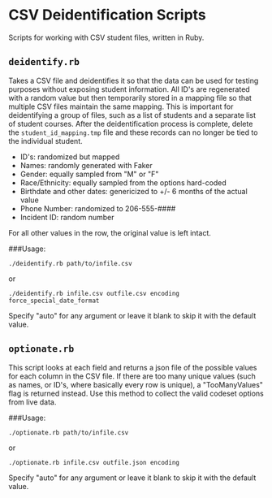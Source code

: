 # CSV Deidentification Scripts
Scripts for working with CSV student files, written in Ruby.

## `deidentify.rb`
Takes a CSV file and deidentifies it so that the data can be used for testing purposes without exposing student information. All ID's are regenerated with a random value but then temporarily stored in a mapping file so that multiple CSV files maintain the same mapping. This is important for deidentifying a group of files, such as a list of students and a separate list of student courses. After the deidentification process is complete, delete the `student_id_mapping.tmp` file and these records can no longer be tied to the individual student.

* ID's: randomized but mapped
* Names: randomly generated with Faker
* Gender: equally sampled from "M" or "F"
* Race/Ethnicity: equally sampled from the options hard-coded
* Birthdate and other dates: genericized to +/- 6 months of the actual value
* Phone Number: randomized to 206-555-####
* Incident ID: random number

For all other values in the row, the original value is left intact.

###Usage: 
```
./deidentify.rb path/to/infile.csv
```
or

```
./deidentify.rb infile.csv outfile.csv encoding force_special_date_format
```
Specify "auto" for any argument or leave it blank to skip it with the default value.


## `optionate.rb`

This script looks at each field and returns a json file of the possible values for each column in the CSV file. If there are too many unique values (such as names, or ID's, where basically every row is unique), a "TooManyValues" flag is returned instead. Use this method to collect the valid codeset options from live data.

###Usage: 
```
./optionate.rb path/to/infile.csv
```
or
```
./optionate.rb infile.csv outfile.json encoding
```
Specify "auto" for any argument or leave it blank to skip it with the default value.
